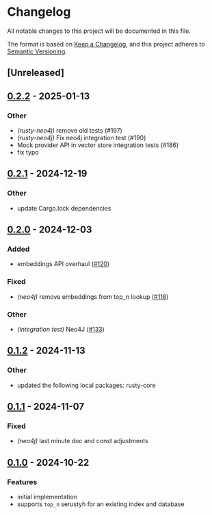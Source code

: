 # Changelog

All notable changes to this project will be documented in this file.

The format is based on [Keep a Changelog](https://keepachangelog.com/en/1.0.0/),
and this project adheres to [Semantic Versioning](https://semver.org/spec/v2.0.0.html).

## [Unreleased]

## [0.2.2](https://github.com/DMister01/rusty/compare/rusty-neo4j-v0.2.1...rusty-neo4j-v0.2.2) - 2025-01-13

### Other

- *(rusty-neo4j)* remove old tests (#197)
- *(rusty-neo4j)* Fix neo4j integration test (#190)
- Mock provider API in vector store integration tests (#186)
- fix typo

## [0.2.1](https://github.com/DMister01/rusty/compare/rusty-neo4j-v0.2.0...rusty-neo4j-v0.2.1) - 2024-12-19

### Other

- update Cargo.lock dependencies

## [0.2.0](https://github.com/DMister01/rusty/compare/rusty-neo4j-v0.1.2...rusty-neo4j-v0.2.0) - 2024-12-03

### Added

- embeddings API overhaul ([#120](https://github.com/DMister01/rusty/pull/120))

### Fixed

- *(neo4j)* remove embeddings from top_n lookup ([#118](https://github.com/DMister01/rusty/pull/118))

### Other

- *(integration test)* Neo4J ([#133](https://github.com/DMister01/rusty/pull/133))

## [0.1.2](https://github.com/DMister01/rusty/compare/rusty-neo4j-v0.1.1...rusty-neo4j-v0.1.2) - 2024-11-13

### Other

- updated the following local packages: rusty-core

## [0.1.1](https://github.com/DMister01/rusty/compare/rusty-neo4j-v0.1.0...rusty-neo4j-v0.1.1) - 2024-11-07

### Fixed

- *(neo4j)* last minute doc and const adjustments

## [0.1.0](https://github.com/DMister01/rusty/compare/rusty-mongodb-v0.0.7...rusty-mongodb-v0.1.0) - 2024-10-22

### Features

- initial implementation
- supports `top_n` serustyh for an existing index and database
